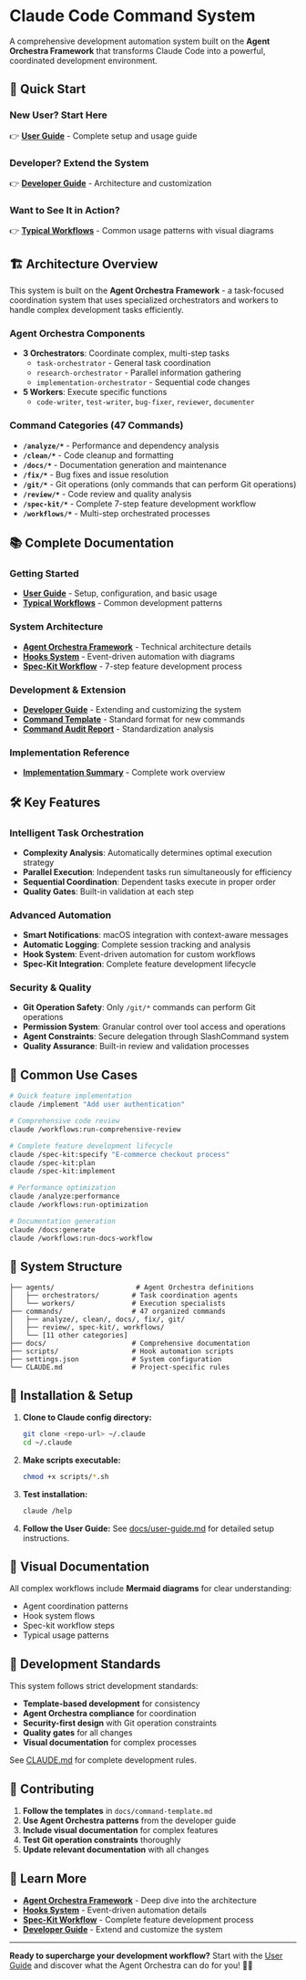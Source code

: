 # Claude Code Command System

A comprehensive development automation system built on the **Agent Orchestra Framework** that transforms Claude Code into a powerful, coordinated development environment.

## 🚀 Quick Start

### New User? Start Here
👉 **[User Guide](docs/user-guide.md)** - Complete setup and usage guide

### Developer? Extend the System
👉 **[Developer Guide](docs/developer-guide.md)** - Architecture and customization

### Want to See It in Action?
👉 **[Typical Workflows](docs/typical-workflows.md)** - Common usage patterns with visual diagrams

## 🏗️ Architecture Overview

This system is built on the **Agent Orchestra Framework** - a task-focused coordination system that uses specialized orchestrators and workers to handle complex development tasks efficiently.

### Agent Orchestra Components
- **3 Orchestrators**: Coordinate complex, multi-step tasks
  - `task-orchestrator` - General task coordination
  - `research-orchestrator` - Parallel information gathering
  - `implementation-orchestrator` - Sequential code changes
- **5 Workers**: Execute specific functions
  - `code-writer`, `test-writer`, `bug-fixer`, `reviewer`, `documenter`

### Command Categories (47 Commands)
- **`/analyze/*`** - Performance and dependency analysis
- **`/clean/*`** - Code cleanup and formatting
- **`/docs/*`** - Documentation generation and maintenance
- **`/fix/*`** - Bug fixes and issue resolution
- **`/git/*`** - Git operations (only commands that can perform Git operations)
- **`/review/*`** - Code review and quality analysis
- **`/spec-kit/*`** - Complete 7-step feature development workflow
- **`/workflows/*`** - Multi-step orchestrated processes

## 📚 Complete Documentation

### Getting Started
- **[User Guide](docs/user-guide.md)** - Setup, configuration, and basic usage
- **[Typical Workflows](docs/typical-workflows.md)** - Common development patterns

### System Architecture
- **[Agent Orchestra Framework](docs/agent-orchestra-framework.md)** - Technical architecture details
- **[Hooks System](docs/hooks-system.md)** - Event-driven automation with diagrams
- **[Spec-Kit Workflow](docs/spec-kit-workflow.md)** - 7-step feature development process

### Development & Extension
- **[Developer Guide](docs/developer-guide.md)** - Extending and customizing the system
- **[Command Template](docs/command-template.md)** - Standard format for new commands
- **[Command Audit Report](docs/command-audit-report.md)** - Standardization analysis

### Implementation Reference
- **[Implementation Summary](docs/implementation-summary.md)** - Complete work overview

## 🛠️ Key Features

### Intelligent Task Orchestration
- **Complexity Analysis**: Automatically determines optimal execution strategy
- **Parallel Execution**: Independent tasks run simultaneously for efficiency
- **Sequential Coordination**: Dependent tasks execute in proper order
- **Quality Gates**: Built-in validation at each step

### Advanced Automation
- **Smart Notifications**: macOS integration with context-aware messages
- **Automatic Logging**: Complete session tracking and analysis
- **Hook System**: Event-driven automation for custom workflows
- **Spec-Kit Integration**: Complete feature development lifecycle

### Security & Quality
- **Git Operation Safety**: Only `/git/*` commands can perform Git operations
- **Permission System**: Granular control over tool access and operations
- **Agent Constraints**: Secure delegation through SlashCommand system
- **Quality Assurance**: Built-in review and validation processes

## 🎯 Common Use Cases

```bash
# Quick feature implementation
claude /implement "Add user authentication"

# Comprehensive code review
claude /workflows:run-comprehensive-review

# Complete feature development lifecycle
claude /spec-kit:specify "E-commerce checkout process"
claude /spec-kit:plan
claude /spec-kit:implement

# Performance optimization
claude /analyze:performance
claude /workflows:run-optimization

# Documentation generation
claude /docs:generate
claude /workflows:run-docs-workflow
```

## 📁 System Structure

```
├── agents/                    # Agent Orchestra definitions
│   ├── orchestrators/        # Task coordination agents
│   └── workers/              # Execution specialists
├── commands/                 # 47 organized commands
│   ├── analyze/, clean/, docs/, fix/, git/
│   ├── review/, spec-kit/, workflows/
│   └── [11 other categories]
├── docs/                     # Comprehensive documentation
├── scripts/                  # Hook automation scripts
├── settings.json             # System configuration
└── CLAUDE.md                 # Project-specific rules
```

## 🔧 Installation & Setup

1. **Clone to Claude config directory:**
   ```bash
   git clone <repo-url> ~/.claude
   cd ~/.claude
   ```

2. **Make scripts executable:**
   ```bash
   chmod +x scripts/*.sh
   ```

3. **Test installation:**
   ```bash
   claude /help
   ```

4. **Follow the User Guide:**
   See [docs/user-guide.md](docs/user-guide.md) for detailed setup instructions.

## 🎨 Visual Documentation

All complex workflows include **Mermaid diagrams** for clear understanding:
- Agent coordination patterns
- Hook system flows
- Spec-kit workflow steps
- Typical usage patterns

## 🚦 Development Standards

This system follows strict development standards:
- **Template-based development** for consistency
- **Agent Orchestra compliance** for coordination
- **Security-first design** with Git operation constraints
- **Quality gates** for all changes
- **Visual documentation** for complex processes

See [CLAUDE.md](CLAUDE.md) for complete development rules.

## 🤝 Contributing

1. **Follow the templates** in `docs/command-template.md`
2. **Use Agent Orchestra patterns** from the developer guide
3. **Include visual documentation** for complex features
4. **Test Git operation constraints** thoroughly
5. **Update relevant documentation** with all changes

## 📖 Learn More

- **[Agent Orchestra Framework](docs/agent-orchestra-framework.md)** - Deep dive into the architecture
- **[Hooks System](docs/hooks-system.md)** - Event-driven automation details
- **[Spec-Kit Workflow](docs/spec-kit-workflow.md)** - Complete feature development process
- **[Developer Guide](docs/developer-guide.md)** - Extend and customize the system

---

**Ready to supercharge your development workflow?** Start with the [User Guide](docs/user-guide.md) and discover what the Agent Orchestra can do for you! 🎼✨